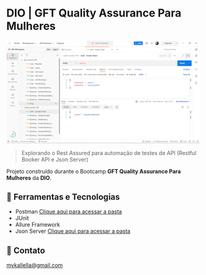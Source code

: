 # DIO | GFT Quality Assurance Para Mulheres

![preview](./preview.png)
 
 > Explorando o Rest Assured para automação de testes de API (Restful Booker API e Json Server)

 Projeto construído durante o Bootcamp **GFT Quality Assurance Para Mulheres** da **DIO**.

## 🔧 Ferramentas e Tecnologias

- Postman [Clique aqui para acessar a pasta](../PostmanCollection)
- JUnit
- Allure Framework
- Json Server  [Clique aqui para acessar a pasta](../JsonServer)

## 🔗 Contato

mykallella@gmail.com
